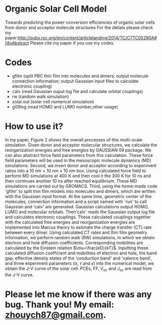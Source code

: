 # Organic Solar Cell Model
Towards predicting the power conversion efficiencies of organic solar cells from donor and acceptor molecule structures
For the detials please check my paper:http://pubs.rsc.org/en/content/articlelanding/2014/TC/C7TC05290A#!divAbstract
Please cite my paper if you use my codes. 

# Codes
* gfilm (split PBC thin film into molecules and dimers; output molecule connection information; output Gaussian input files to calculate electronic coupling)
* calv (read Gaussian ouput log file and calculate orbital couplings)
* rw (random walk simulation)
* solar.out (solar cell numerical simulation)
* g09log (read HOMO and LUMO number,other usage)

# How to use it?
In my paper, Figure 2 shows the overall processes of this multi-scale simulation. Given donor and acceptor molecular structures, we calculate the reorganization energies and free energies by GAUSSIAN 09 package. We can also abstract force field parameters from this calculation. These force field parameters will be used in the mesoscopic molecule dynamics (MD) simulations. Second, we insert donor and acceptor according to experiment ratios into a 10 nm $\times$ 10 nm $\times$ 10 nm box. Using calculated force field to perform MD simulations at 400 K and then cool it the 300 K for 10 ns and then continues another 10 ns after reached equilibrium. These MD simulations are carried out by GROMACS. Third, using the home-made code 'gfilm' to split thin film models into molecules and dimers, which are written with the Gaussian input format. At the same time, geometric center of the molecules, connection information and a script named with 'run' to call Gaussian and 'calv' are generated. Gaussian calculations output HOMO, LUMO and molecular orbitals. Then'calv' reads the Gaussian output log file and calculates electronic couplings. These calculated couplings together with the calculated free energies and reorganization energies are implemented into Marcus theory to estimate the charge transfer (CT) rate between every dimer. Using calculated CT rates and thin film geometry information, we perform random walk (RW) simulations, in which we obtain electron and hole diffusion coefficients. Corresponding mobilities are calculated by the Einstein relation $\mu=\frac{eD}{kT}$. Inputting these calculated diffusion coefficient and mobilities of electron and hole, the band gap, effective density states of the 'conduction band' and 'valence band', and three experiment parameters ($\alpha$, $\tau$ and $\epsilon$) into the numerical model, we obtain the J-V curve of the solar cell. PCEs, FF, V$_{oc}$ and J$_{sc}$ are read from the J-V curve. 

# Please let me know if there was any bug. Thank you! My email: zhouych87@gmail.com.
